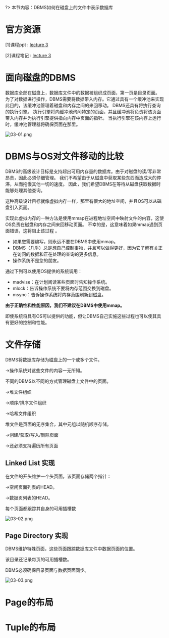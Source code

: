 ?> 本节内容：DBMS如何在磁盘上的文件中表示数据库

# 官方资源

[1]课程ppt : [lecture 3](sql/15445/files/ppt03.pdf ':ignore')

[2]课程笔记 : [lecture 3](sql/15445/files/note03.pdf ':ignore')

# 面向磁盘的DBMS

数据库全部在磁盘上，数据库文件中的数据被组织成页面，第一页是目录页面。 为了对数据进行操作，DBMS需要将数据带入内存。它通过具有一个缓冲池来实现此目的，该缓冲池管理着磁盘和内存之间的来回移动。 DBMS还具有将执行查询的执行引擎。 执行引擎将向缓冲池询问特定的页面，并且缓冲池将负责将该页面带入内存并为执行引擎提供指向内存中页面的指针。 当执行引擎在该内存上运行时，缓冲池管理器将确保页面在那里。

![03-01.png](https://i.loli.net/2020/04/18/53mi1UQx8P9IaB7.png)

# DBMS与OS对文件移动的比较

DBMS的高级设计目标是支持超出可用内存量的数据库。由于对磁盘的读/写非常昂贵，因此必须仔细管理。 我们不希望由于从磁盘中获取某些东西而造成大的停滞，从而拖慢其他一切的速度。 因此，我们希望DBMS在等待从磁盘获取数据时能够处理其他查询。

这种高级设计目标就像虚拟内存一样，那里有很大的地址空间，并且OS可以从磁盘引入页面。

实现此虚拟内存的一种方法是使用mmap在进程地址空间中映射文件的内容，这使OS负责在磁盘和内存之间来回移动页面。 不幸的是，这意味着如果mmap遇到页面错误，这将阻止该过程 。

- 如果您需要编写，则永远不要在DBMS中使用mmap。
- DBMS（几乎）总是想自己控制事物，并且可以做得更好，因为它了解有关正在访问的数据和正在处理的查询的更多信息。
- 操作系统不是您的朋友。

通过下列可以使用OS提供的系统调用：

- madvise：在计划阅读某些页面时告知操作系统。
- mlock：告诉操作系统不要将内存范围交换到磁盘。
- msync：告诉操作系统将内存范围刷新到磁盘。

**由于正确性和性能原因，我们不建议在DBMS中使用mmap。**

即使系统将具有OS可以提供的功能，但让DBMS自己实施这些过程也可以使其具有更好的控制和性能。

# 文件存储

DBMS将数据库存储为磁盘上的一个或多个文件。

→操作系统对这些文件的内容一无所知。

不同的DBMS以不同的方式管理磁盘上文件中的页面。

→堆文件组织

→顺序/排序文件组织

→哈希文件组织

堆文件是页面的无序集合，其中元组以随机顺序存储。

→创建/获取/写入/删除页面

→还必须支持遍历所有页面

## Linked List  实现

在文件的开头维护一个头页面，该页面存储两个指针：

→空闲页面列表的HEAD。

→数据页列表的HEAD。

每个页面都跟踪其自身的可用插槽数

![03-02.png](https://i.loli.net/2020/04/18/afTO7Crq9iP3IoF.png)

## Page Directory  实现

DBMS维护特殊页面，这些页面跟踪数据库文件中数据页面的位置。

该目录还记录每页的可用插槽数。

DBMS必须确保目录页面与数据页面同步。

![03-03.png](https://i.loli.net/2020/04/18/WLc6adeErnSO5FB.png)

# Page的布局

# Tuple的布局

